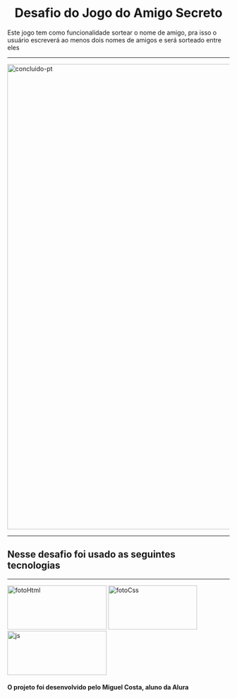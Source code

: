 <h1 align="center"> Desafio do Jogo do Amigo Secreto </h1>
<p> Este jogo tem como funcionalidade sortear o nome de amigo, pra isso o usuário escreverá ao menos dois nomes de amigos e será sorteado entre eles </p>
<hr>
<img width="3000" height="1055" alt="concluido-pt" src="https://github.com/user-attachments/assets/37f1d28c-ea6b-4592-b22d-acf797f02cca" />
<hr>
 <h2>Nesse desafio foi usado as seguintes tecnologias</h2>
 <hr>
  
<img width="225" height="100" alt="fotoHtml" src="https://github.com/user-attachments/assets/15fa8fd3-e7d8-4d18-873d-12ecf9b3c538" />
<img width="201" height="100" alt="fotoCss" src="https://github.com/user-attachments/assets/f0c548ea-2890-441e-bd43-f34f64b7f407" />
<img width="225" height="100" alt="js" src="https://github.com/user-attachments/assets/3db397d7-bd48-4940-ba06-49b1db6efdc5" />

<h4>O projeto foi desenvolvido pelo Miguel Costa, aluno da Alura</h4>
